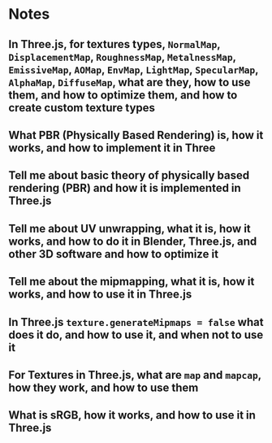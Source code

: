 # Notes

## In Three.js, for textures types, `NormalMap`, `DisplacementMap`, `RoughnessMap`, `MetalnessMap`, `EmissiveMap`, `AOMap`, `EnvMap`, `LightMap`, `SpecularMap`, `AlphaMap`, `DiffuseMap`, what are they, how to use them, and how to optimize them, and how to create custom texture types

## What PBR (Physically Based Rendering) is, how it works, and how to implement it in Three

## Tell me about basic theory of physically based rendering (PBR) and how it is implemented in Three.js

## Tell me about UV unwrapping, what it is, how it works, and how to do it in Blender, Three.js, and other 3D software and how to optimize it

## Tell me about the mipmapping, what it is, how it works, and how to use it in Three.js

## In Three.js `texture.generateMipmaps = false` what does it do, and how to use it, and when not to use it

## For Textures in Three.js, what are `map` and `mapcap`, how they work, and how to use them

## What is sRGB, how it works, and how to use it in Three.js

